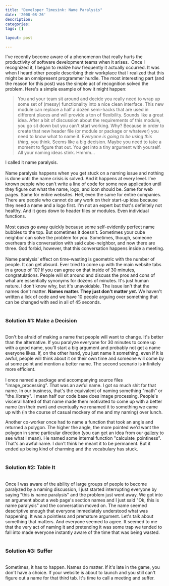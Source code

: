 ```yaml
---
title: "Developer Timesink: Name Paralysis"
date: '2008-08-26'
description:
categories:
tags: []

layout: post

---
```

I've recently become aware of a phenomenon that really hurts the productivity of software development teams when it arises.  Once I recognized it, I began to realize how frequently it actually occurred. It was when I heard other people describing their workplace that I realized that this might be an omnipresent programmer hurdle. The most interesting part (and the reason for this post) was the simple act of recognition solved the problem. Here's a simple example of how it might happen:
<blockquote>You and your team sit around and decide you really need to wrap up some set of (messy) functionality into a nice clean interface. This new module can replace a half a dozen semi-hacks that are used in different places and will provide a ton of flexibility. Sounds like a great idea. After a bit of discussion about the requirements of this module, you go sit down but you can't start working. Why? Because in order to create that new header file (or module or package or whatever) you need to know what to name it. <em>Everyone is going to be using this thing</em>, you think. Seems like a big decision. Maybe you need to take a moment to figure that out. You get into a tiny argument with yourself. All your naming ideas stink. Hmmm...</blockquote>
I called it name paralysis.<br id="vivv1" /><br id="vivv2" />Name paralysis happens when you get stuck on a naming issue and nothing is done until the name crisis is solved. And it happens at every level. I've known people who can't write a line of code for some new application until they figure out what the name, logo, and icon should be. Same for web pages. Same for entire websites. Hell, even the same for entire companies. There are people who cannot do any work on their start-up idea because they need a name and a logo first. I'm not an expert but that's definitely not healthy. And it goes down to header files or modules. Even individual functions.<br id="yviq" /><br id="yviq0" />Most cases go away quickly because some self-evidently perfect name bubbles to the top. But sometimes it doesn't. Sometimes your cube neighbor can solve the problem for you. Sometimes, though, someone overhears this conversation with said cube-neighbor, and now there are three. God forbid, however, that this conversation happens inside a meeting. <br id="p1qy" /><br id="p1qy0" />Name paralysis' effect on time-wasting is geometric with the number of people. It can get absurd. Ever tried to come up with the main website tabs in a group of 10? If you can agree on that inside of 30 minutes, congratulations. People will sit around and discuss the pros and cons of what are essentially synonyms for dozens of minutes. It's just human nature. I don't know why, but it's unavoidable. The issue isn't that the names don't matter. <strong>Names matter. They just don't matter <em>yet</em>.</strong> We haven't written a lick of code and we have 10 people arguing over something that can be changed with sed in all of 45 seconds.<br id="l_8x" /><br id="l_8x0" />
<h3><strong>Solution #1: Make a Decision </strong></h3>
<br id="sd4v0" />Don't be afraid of making a name that people will want to change. It's better than the alternative. If you paralyze everyone for 30 minutes to come up with a good name, you'll start a big argument and probably not get a name everyone likes. If, on the other hand, you just name it something, even if it is awful, people will think about it on their own time and someone will come by at some point and mention a better name. The second scenario is infinitely more efficient. <br id="v_h:" /><br id="v_h:0" />I once named a package and accompanying source files "image_processing". That was an awful name. I got so much shit for that name. In our business, that's the equivalent of naming something "math" or "the_library". I mean half our code base does image processing. People's visceral hatred of that name made them motivated to come up with a better name (on their own) and eventually we renamed it to something we came up with (in the course of casual mockery of me and my naming) over lunch.

Another co-worker once had to name a function that took an angle and returned a polygon. The higher the angle, the more pointed we'd want the polygon in some particular direction (you can get an idea from our <a href="http://demo.pittpatt.com/gallery/">gallery</a> to see what I mean). He named some internal function "calculate_pointiness". That's an awful name. I don't think he meant it to be permanent. But it ended up being kind of charming and the vocabulary has stuck.<br id="l_8x1" /><br id="erb3" />
<h3><strong>Solution #2: Table It</strong></h3>
<br id="erb31" />Once I was aware of the ability of large groups of people to become paralyzed by a naming discussion, I just started interrupting everyone by saying "this is name paralysis" and the problem just went away. We got into an argument about a web page's section names and I just said "Ok, this is name paralysis" and the conversation moved on. The name seemed descriptive enough that everyone immediately understood what was happening. It was a pointless and premature argument. Let's talk about something that matters. And everyone seemed to agree. It seemed to me that the very act of naming it and pretending it was some trap we tended to fall into made everyone instantly aware of the time that was being wasted. <br id="sl7y" /><strong><br id="n2da0" /></strong>
<h3><strong>Solution #3: Suffer</strong></h3>
<br id="n2da2" />Sometimes, it has to happen. Names do matter. If it's late in the game, you don't have a choice. If your website is about to launch and you still can't figure out a name for that third tab. It's time to call a meeting and suffer.